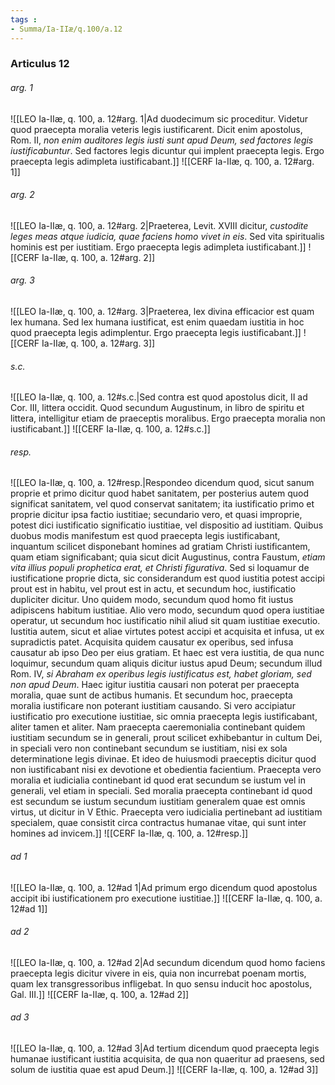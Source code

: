 ```yaml
---
tags : 
- Summa/Ia-IIæ/q.100/a.12
---
```


### Articulus 12

###### arg. 1
![[LEO Ia-IIæ, q. 100, a. 12#arg. 1|Ad duodecimum sic proceditur. Videtur quod praecepta moralia veteris legis iustificarent. Dicit enim apostolus, Rom. II, *non enim auditores legis iusti sunt apud Deum, sed factores legis iustificabuntur*. Sed factores legis dicuntur qui implent praecepta legis. Ergo praecepta legis adimpleta iustificabant.]]
![[CERF Ia-IIæ, q. 100, a. 12#arg. 1]]

###### arg. 2
![[LEO Ia-IIæ, q. 100, a. 12#arg. 2|Praeterea, Levit. XVIII dicitur, *custodite leges meas atque iudicia, quae faciens homo vivet in eis*. Sed vita spiritualis hominis est per iustitiam. Ergo praecepta legis adimpleta iustificabant.]]
![[CERF Ia-IIæ, q. 100, a. 12#arg. 2]]

###### arg. 3
![[LEO Ia-IIæ, q. 100, a. 12#arg. 3|Praeterea, lex divina efficacior est quam lex humana. Sed lex humana iustificat, est enim quaedam iustitia in hoc quod praecepta legis adimplentur. Ergo praecepta legis iustificabant.]]
![[CERF Ia-IIæ, q. 100, a. 12#arg. 3]]

###### s.c.
![[LEO Ia-IIæ, q. 100, a. 12#s.c.|Sed contra est quod apostolus dicit, II ad Cor. III, littera occidit. Quod secundum Augustinum, in libro de spiritu et littera, intelligitur etiam de praeceptis moralibus. Ergo praecepta moralia non iustificabant.]]
![[CERF Ia-IIæ, q. 100, a. 12#s.c.]]

###### resp.
![[LEO Ia-IIæ, q. 100, a. 12#resp.|Respondeo dicendum quod, sicut sanum proprie et primo dicitur quod habet sanitatem, per posterius autem quod significat sanitatem, vel quod conservat sanitatem; ita iustificatio primo et proprie dicitur ipsa factio iustitiae; secundario vero, et quasi improprie, potest dici iustificatio significatio iustitiae, vel dispositio ad iustitiam. Quibus duobus modis manifestum est quod praecepta legis iustificabant, inquantum scilicet disponebant homines ad gratiam Christi iustificantem, quam etiam significabant; quia sicut dicit Augustinus, contra Faustum, *etiam vita illius populi prophetica erat, et Christi figurativa*. Sed si loquamur de iustificatione proprie dicta, sic considerandum est quod iustitia potest accipi prout est in habitu, vel prout est in actu, et secundum hoc, iustificatio dupliciter dicitur. Uno quidem modo, secundum quod homo fit iustus adipiscens habitum iustitiae. Alio vero modo, secundum quod opera iustitiae operatur, ut secundum hoc iustificatio nihil aliud sit quam iustitiae executio. Iustitia autem, sicut et aliae virtutes potest accipi et acquisita et infusa, ut ex supradictis patet. Acquisita quidem causatur ex operibus, sed infusa causatur ab ipso Deo per eius gratiam. Et haec est vera iustitia, de qua nunc loquimur, secundum quam aliquis dicitur iustus apud Deum; secundum illud Rom. IV, *si Abraham ex operibus legis iustificatus est, habet gloriam, sed non apud Deum*. Haec igitur iustitia causari non poterat per praecepta moralia, quae sunt de actibus humanis. Et secundum hoc, praecepta moralia iustificare non poterant iustitiam causando. Si vero accipiatur iustificatio pro executione iustitiae, sic omnia praecepta legis iustificabant, aliter tamen et aliter. Nam praecepta caeremonialia continebant quidem iustitiam secundum se in generali, prout scilicet exhibebantur in cultum Dei, in speciali vero non continebant secundum se iustitiam, nisi ex sola determinatione legis divinae. Et ideo de huiusmodi praeceptis dicitur quod non iustificabant nisi ex devotione et obedientia facientium. Praecepta vero moralia et iudicialia continebant id quod erat secundum se iustum vel in generali, vel etiam in speciali. Sed moralia praecepta continebant id quod est secundum se iustum secundum iustitiam generalem quae est omnis virtus, ut dicitur in V Ethic. Praecepta vero iudicialia pertinebant ad iustitiam specialem, quae consistit circa contractus humanae vitae, qui sunt inter homines ad invicem.]]
![[CERF Ia-IIæ, q. 100, a. 12#resp.]]

###### ad 1
![[LEO Ia-IIæ, q. 100, a. 12#ad 1|Ad primum ergo dicendum quod apostolus accipit ibi iustificationem pro executione iustitiae.]]
![[CERF Ia-IIæ, q. 100, a. 12#ad 1]]

###### ad 2
![[LEO Ia-IIæ, q. 100, a. 12#ad 2|Ad secundum dicendum quod homo faciens praecepta legis dicitur vivere in eis, quia non incurrebat poenam mortis, quam lex transgressoribus infligebat. In quo sensu inducit hoc apostolus, Gal. III.]]
![[CERF Ia-IIæ, q. 100, a. 12#ad 2]]

###### ad 3
![[LEO Ia-IIæ, q. 100, a. 12#ad 3|Ad tertium dicendum quod praecepta legis humanae iustificant iustitia acquisita, de qua non quaeritur ad praesens, sed solum de iustitia quae est apud Deum.]]
![[CERF Ia-IIæ, q. 100, a. 12#ad 3]]

